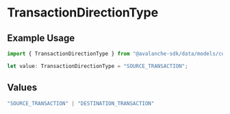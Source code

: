 # TransactionDirectionType

## Example Usage

```typescript
import { TransactionDirectionType } from "@avalanche-sdk/data/models/components";

let value: TransactionDirectionType = "SOURCE_TRANSACTION";
```

## Values

```typescript
"SOURCE_TRANSACTION" | "DESTINATION_TRANSACTION"
```